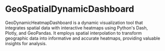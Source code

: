 # GeoSpatialDynamicDashboard
GeoDynamicHeatmapDashboard is a dynamic visualization tool that integrates spatial data with interactive heatmaps using Python's Dash, Plotly, and GeoPandas. It employs spatial interpolation to transform geographic data into informative and accurate heatmaps, providing valuable insights for analysis.

